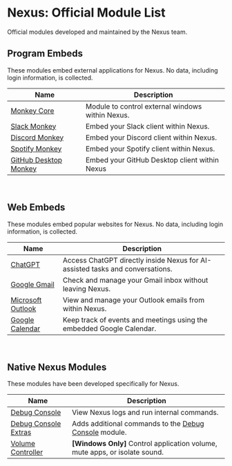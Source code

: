 # Nexus: Official Module List
Official modules developed and maintained by the Nexus team.


## Program Embeds
These modules embed external applications for Nexus. No data, including login information, is collected.

| Name | Description |
|--------|-------------|
| [Monkey Core](https://github.com/aarontburn/nexus-monkey-core) | Module to control external windows within Nexus. |
| [Slack Monkey](https://github.com/aarontburn/nexus-slack-monkey) | Embed your Slack client within Nexus. |
| [Discord Monkey](https://github.com/aarontburn/nexus-discord-monkey) | Embed your Discord client within Nexus. |
| [Spotify Monkey](https://github.com/aarontburn/nexus-spotify-monkey) | Embed your Spotify client within Nexus. |
| [GitHub Desktop Monkey](https://github.com/aarontburn/nexus-github-desktop-monkey) | Embed your GitHub Desktop client within Nexus |

<br />

## Web Embeds
These modules embed popular websites for Nexus. No data, including login information, is collected.

| Name | Description |
|--------|-------------|
| [ChatGPT](https://github.com/aarontburn/nexus-chatgpt) | Access ChatGPT directly inside Nexus for AI-assisted tasks and conversations. |
| [Google Gmail](https://github.com/aarontburn/nexus-google-gmail) | Check and manage your Gmail inbox without leaving Nexus. |
| [Microsoft Outlook](https://github.com/aarontburn/nexus-microsoft-outlook) | View and manage your Outlook emails from within Nexus. |
| [Google Calendar](https://github.com/aarontburn/nexus-google-calendar) | Keep track of events and meetings using the embedded Google Calendar. |

<br />


## Native Nexus Modules
These modules have been developed specifically for Nexus.

| Name | Description |
|--------|-------------|
| [Debug Console](https://github.com/aarontburn/nexus-debug-console) | View Nexus logs and run internal commands. |
| [Debug Console Extras](https://github.com/aarontburn/nexus-debug-console-extras) | Adds additional commands to the [Debug Console](https://github.com/aarontburn/nexus-debug-console) module. |
| [Volume Controller](https://github.com/aarontburn/nexus-volume-controller) | **[Windows Only]** Control application volume, mute apps, or isolate sound. |
